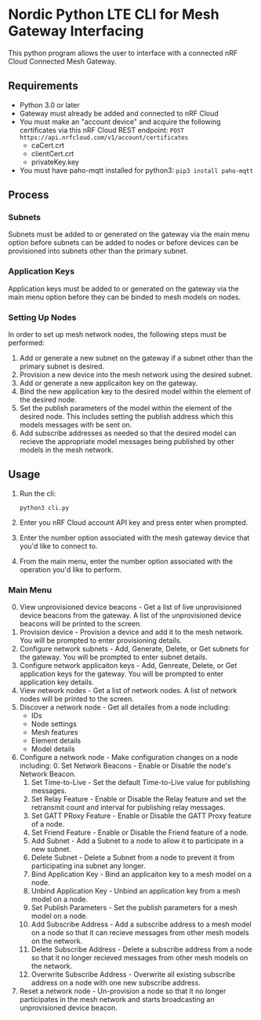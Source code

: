 # Nordic Python LTE CLI for Mesh Gateway Interfacing

This python program allows the user to interface with a connected nRF Cloud Connected Mesh Gateway.

## Requirements
- Python 3.0 or later
- Gateway must already be added and connected to nRF Cloud
- You must make an "account device" and acquire the following certificates via this nRF Cloud REST 
  endpoint: `POST https://api.nrfcloud.com/v1/account/certificates`
    - caCert.crt
    - clientCert.crt
    - privateKey.key
- You must have paho-mqtt installed for python3: `pip3 install paho-mqtt`

## Process
### Subnets
Subnets must be added to or generated on the gateway via the main menu option before subnets can be
added to nodes or before devices can be provisioned into subnets other than the primary subnet.

### Application Keys
Application keys must be added to or generated on the gateway via the main menu option before they 
can be binded to mesh models on nodes.

### Setting Up Nodes
In order to set up mesh network nodes, the following steps must be performed:

1. Add or generate a new subnet on the gateway if a subnet other than the primary subnet is desired.
2. Provision a new device into the mesh network using the desired subnet.
3. Add or generate a new applicaiton key on the gateway.
4. Bind the new application key to the desired model within the element of the desired node.
5. Set the publish parameters of the model within the element of the desired node. This includes
setting the publish address which this models messages with be sent on.
6. Add subscribe addresses as needed so that the desired model can recieve the appropriate model
messages being published by other models in the mesh network.

## Usage
1. Run the cli:

    `python3 cli.py`

2. Enter you nRF Cloud account API key and press enter when prompted.
3. Enter the number option associated with the mesh gateway device that you'd like to connect to.
4. From the main menu, enter the number option associated with the operation you'd like to perform.

### Main Menu
0. View unprovisioned device beacons - Get a list of live unprovisioned device beacons from the
gateway. A list of the unprovisioned device beacons will be printed to the screen.
1. Provision device - Provision a device and add it to the mesh network. You will be prompted to
enter provisioning details.
2. Configure network subnets - Add, Generate, Delete, or Get subnets for the gateway. You will be
prompted to enter subnet details.
3. Configure network applicaiton keys - Add, Genreate, Delete, or Get application keys for the
gateway. You will be prompted to enter application key details.
4. View network nodes - Get a list of network nodes. A list of network nodes will be printed to the
screen.
5. Discover a network node - Get all detailes from a node including:
    - IDs
    - Node settings
    - Mesh features
    - Element details
    - Model details
6. Configure a network node - Make configuration changes on a node including:
    0. Set Network Beacons - Enable or Disable the node's Network Beacon.
    1. Set Time-to-Live - Set the default Time-to-Live value for publishing messages.
    2. Set Relay Feature - Enable or Disable the Relay feature and set the retransmit count and
    interval for publishing relay messages.
    3. Set GATT PRoxy Feature - Enable or Disable the GATT Proxy feature of a node.
    4. Set Friend Feature - Enable or Disable the Friend feature of a node.
    5. Add Subnet - Add a Subnet to a node to allow it to participate in a new subnet.
    6. Delete Subnet - Delete a Subnet from a node to prevent it from participating ina subnet any
    longer.
    7. Bind Application Key - Bind an applicaiton key to a mesh model on a node.
    8. Unbind Application Key - Unbind an application key from a mesh model on a node.
    9. Set Publish Parameters - Set the publish parameters for a mesh model on a node.
    10. Add Subscribe Address - Add a subscribe address to a mesh model on a node so that it can
    recieve messages from other mesh models on the network.
    11. Delete Subscribe Address - Delete a subscribe address from a node so that it no longer
    recieved messages from other mesh models on the network.
    12. Overwrite Subscribe Address - Overwrite all existing subscribe address on a node with one
    new subscribe address.
7. Reset a network node - Un-provision a node so that it no longer participates in the mesh network
and starts broadcasting an unprovisioned device beacon.
